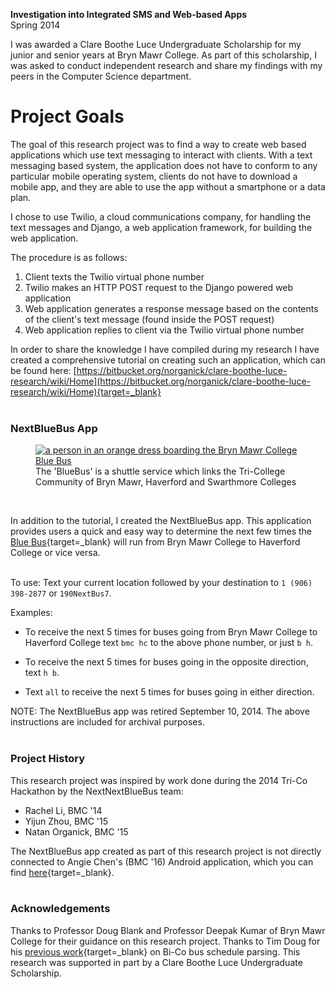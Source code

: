 **Investigation into Integrated SMS and Web-based Apps**  
Spring 2014

I was awarded a Clare Boothe Luce Undergraduate Scholarship for my junior and senior years at Bryn Mawr College.  As part of this scholarship, I was asked to conduct independent research and share my findings with my peers in the Computer Science department.  

# Project Goals
The goal of this research project was to find a way to create web based applications which use text messaging to interact with clients.  With a text messaging based system, the application does not have to conform to any particular mobile operating system, clients do not have to download a mobile app, and they are able to use the app without a smartphone or a data plan.  

I chose to use Twilio, a cloud communications company, for handling the text messages and Django, a web application framework, for building the web application.  

The procedure is as follows:  

1. Client texts the Twilio virtual phone number  
2. Twilio makes an HTTP POST request to the Django powered web application  
3. Web application generates a response message based on the contents of the client's text message (found inside the POST request)  
4. Web application replies to client via the Twilio virtual phone number  

In order to share the knowledge I have compiled during my research I have created a comprehensive tutorial on creating such an application, which can be found here: [https://bitbucket.org/norganick/clare-boothe-luce-research/wiki/Home](https://bitbucket.org/norganick/clare-boothe-luce-research/wiki/Home){target=_blank}  
<br>  

### NextBlueBus App

<section>
  <figure>
    <a target="_blank" href="https://www.brynmawr.edu/transportation" title="Bryn Mawr College Blue Bus">
    <img
      src="https://www.brynmawr.edu/sites/default/files/styles/carousel_double_wide/public/field/slide-image/bus.jpg"
      alt="a person in an orange dress boarding the Bryn Mawr College Blue Bus"
      title="Bryn Mawr College Blue Bus"
    />
    </a>
    <figcaption>The 'BlueBus' is a shuttle service which links the Tri-College Community of Bryn Mawr, Haverford and Swarthmore Colleges</figcaption>
  </figure>
</section>
<br>

In addition to the tutorial, I created the NextBlueBus app.  This application provides users a quick and easy way to determine the next few times the [Blue Bus](https://www.brynmawr.edu/transportation/blue-bus-bi-co){target=_blank} will run from Bryn Mawr College to Haverford College or vice versa.  
<br>  

To use:
Text your current location followed by your destination to `1 (906) 398-2877` or `190NextBus7`.  

Examples:

- To receive the next 5 times for buses going from Bryn Mawr College to Haverford College text `bmc hc` to the above phone number, or just `b h`.  

- To receive the next 5 times for buses going in the opposite direction, text `h b`.  

- Text `all` to receive the next 5 times for buses going in either direction.

<div class="terminal-alert">
NOTE: The NextBlueBus app was retired September 10, 2014.  The above instructions are included for archival purposes.
</div>
<br>

### Project History
This research project was inspired by work done during the 2014 Tri-Co Hackathon by the NextNextBlueBus team:  

- Rachel Li, BMC '14  
- Yijun Zhou, BMC '15  
- Natan Organick, BMC '15  

The NextBlueBus app created as part of this research project is not directly connected to Angie Chen's (BMC '16) Android application, which you can find [here](https://play.google.com/store/apps/details?id=com.aychen0110){target=_blank}.  
<br>  

### Acknowledgements
Thanks to Professor Doug Blank and Professor Deepak Kumar of Bryn Mawr College for their guidance on this research project.  Thanks to Tim Doug for his [previous work](https://github.com/timdoug/nextbluebus){target=_blank} on Bi-Co bus schedule parsing.  This research was supported in part by a Clare Boothe Luce Undergraduate Scholarship.  
<br>  